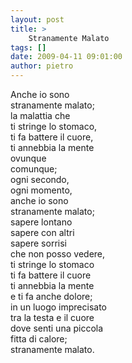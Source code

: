 ```yaml
---
layout: post
title: >
    Stranamente Malato
tags: []
date: 2009-04-11 09:01:00
author: pietro
---
```

Anche io sono<br/>stranamente malato;<br/>la malattia che<br/>ti stringe lo stomaco,<br/>ti fa battere il cuore,<br/>ti annebbia la mente<br/>ovunque<br/>comunque;<br/>ogni secondo,<br/>ogni momento,<br/>anche io sono<br/>stranamente malato;<br/>sapere lontano<br/>sapere con altri<br/>sapere sorrisi<br/>che non posso vedere,<br/>ti stringe lo stomaco<br/>ti fa battere il cuore<br/>ti annebbia la mente<br/>e ti fa anche dolore;<br/>in un luogo imprecisato<br/>tra la testa e il cuore<br/>dove senti una piccola<br/>fitta di calore;<br/>stranamente malato.
